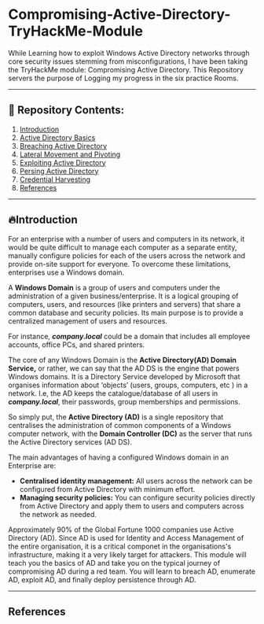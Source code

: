 # Compromising-Active-Directory-TryHackMe-Module
While Learning how to exploit Windows Active Directory networks through core security issues stemming from misconfigurations, I have been taking the TryHackMe module: Compromising Active Directory. This Repository servers the purpose of Logging my progress in the six practice Rooms.

---

## 📂 Repository Contents:

  1. [Introduction](#introduction)
  2. [Active Directory Basics]()
  3. [Breaching Active Directory]()
  4. [Lateral Movement and Pivoting]()
  5. [Exploiting Active Directory]()
  6. [Persing Active Directory]()
  7. [Credential Harvesting]()
  8. [References](#-references)

---

## 🔥Introduction

For an enterprise with a number of users and computers in its network, it would be quite difficult to manage each computer as a separate entity, manually configure policies for each of the users across the network and provide on-site support for everyone. To overcome these limitations, enterprises use a Windows domain.

A **Windows Domain** is a group of users and computers under the administration of a given business/enterprise. It is a logical grouping of computers, users, and resources (like printers and servers) that share a common database and security policies. Its main purpose is to provide a centralized management of users and resources.

For instance, ***company.local*** could be a domain that includes all employee accounts, office PCs, and shared printers.

The core of any Windows Domain is the **Active Directory(AD) Domain Service,** or rather, we can say that the AD DS is the engine that powers Windows domains. It is a Directory Service developed by Microsoft that organises information about ‘objects’ (users, groups, computers, etc ) in a network. I.e, the AD keeps the catalogue/database of all users in ***company.local***, their passwords, group memberships and permissions.

So simply put, the **Active Directory (AD)** is a single repository that centralises the administration of common components of a Windows computer network, with the **Domain Controller (DC)** as the server that runs the Active Directory services (AD DS).

The main advantages of having a configured Windows domain in an Enterprise are:

- **Centralised identity management:** All users across the network can be configured from Active Directory with minimum effort.
- **Managing security policies:** You can configure security policies directly from Active Directory and apply them to users and computers across the network as needed.


Approximately 90% of the Global Fortune 1000 companies use Active Directory (AD).  Since AD is used for Identity and Access Management of the entire organisation, it is a critical componet in the organisations's infrastructure, making it a very likely target for attackers. This module will teach you the basics of AD and take you on the typical journey of compromising AD during a red team. You will learn to breach AD, enumerate AD, exploit AD, and finally deploy persistence through AD.

---

  ## References
